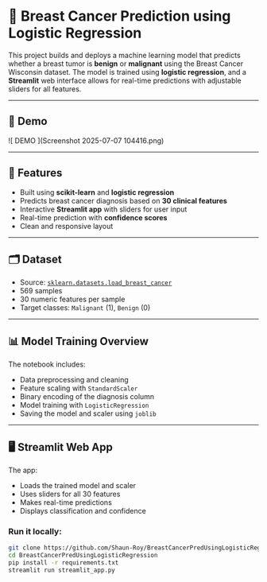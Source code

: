 # 🧠 Breast Cancer Prediction using Logistic Regression

This project builds and deploys a machine learning model that predicts whether a breast tumor is **benign** or **malignant** using the Breast Cancer Wisconsin dataset. The model is trained using **logistic regression**, and a **Streamlit** web interface allows for real-time predictions with adjustable sliders for all features.

---

## 🚀 Demo

![ DEMO ](Screenshot 2025-07-07 104416.png)

---

## 📌 Features

- Built using **scikit-learn** and **logistic regression**
- Predicts breast cancer diagnosis based on **30 clinical features**
- Interactive **Streamlit app** with sliders for user input
- Real-time prediction with **confidence scores**
- Clean and responsive layout

---

## 🗂️ Dataset

- Source: [`sklearn.datasets.load_breast_cancer`](https://scikit-learn.org/stable/datasets/toy_dataset.html#breast-cancer-dataset)
- 569 samples
- 30 numeric features per sample
- Target classes: `Malignant` (1), `Benign` (0)

---

## 📊 Model Training Overview

The notebook includes:
- Data preprocessing and cleaning
- Feature scaling with `StandardScaler`
- Binary encoding of the diagnosis column
- Model training with `LogisticRegression`
- Saving the model and scaler using `joblib`

---

## 🖥️ Streamlit Web App

The app:
- Loads the trained model and scaler
- Uses sliders for all 30 features
- Makes real-time predictions
- Displays classification and confidence

### Run it locally:

```bash
git clone https://github.com/Shaun-Roy/BreastCancerPredUsingLogisticRegression.git
cd BreastCancerPredUsingLogisticRegression
pip install -r requirements.txt
streamlit run streamlit_app.py
